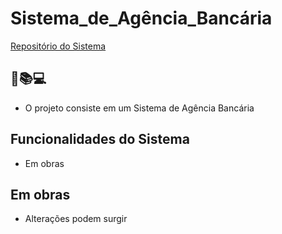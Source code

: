 
# Sistema_de_Agência_Bancária


[Repositório do Sistema]()

## 📘📚💻

- O projeto consiste em um Sistema de Agência Bancária

## Funcionalidades do Sistema
- Em obras


## Em obras
- Alterações podem surgir